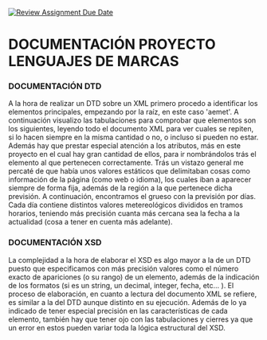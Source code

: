 [![Review Assignment Due Date](https://classroom.github.com/assets/deadline-readme-button-24ddc0f5d75046c5622901739e7c5dd533143b0c8e959d652212380cedb1ea36.svg)](https://classroom.github.com/a/57KK_QOL)

# DOCUMENTACIÓN PROYECTO LENGUAJES DE MARCAS

### DOCUMENTACIÓN DTD

A la hora de realizar un DTD sobre un XML primero procedo a identificar los elementos principales, empezando por la raíz, en este caso 'aemet'. A continuación visualizo las tabulaciones para comprobar que elementos son los siguientes, leyendo todo el documento XML para ver cuales se repiten, si lo hacen siempre en la misma cantidad o no, o incluso si pueden no estar.
Además hay que prestar especial atención a los atributos, más en este proyecto en el cual hay gran cantidad de ellos, para ir nombrándolos trás el elemento al que pertenecen correctamente.
Trás un vistazo general me percaté de que había unos valores estáticos que delimitaban cosas como información de la página (como web o idioma), los cuales iban a aparecer siempre de forma fija, además de la región a la que pertenece dicha previsión.
A continuación, encontramos el grueso con la previsión por días. Cada día contiene distintos valores metereológicos divididos en tramos horarios, teniendo más precisión cuanta más cercana sea la fecha a la actualidad (cosa a tener en cuenta más adelante).

### DOCUMENTACIÓN XSD

La complejidad a la hora de elaborar el XSD es algo mayor a la de un DTD puesto que especificamos con más precisión valores como el número exacto de apariciones (o su rango) de un elemento, además de la indicación de los formatos (si es un string, un decimal, integer, fecha, etc... ).
El proceso de elaboración, en cuanto a lectura del documento XML se refiere, es similar a la del DTD aunque distinto en su ejecución. Además de lo ya indicado de tener especial precisión en las características de cada elemento, también hay que tener ojo con las tabulaciones y cierres ya que un error en estos pueden variar toda la lógica estructural del XSD.




